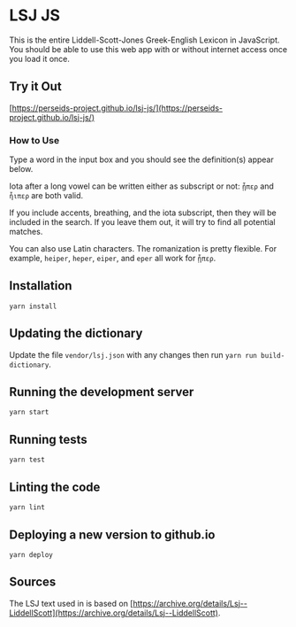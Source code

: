 # LSJ JS

This is the entire Liddell-Scott-Jones Greek-English Lexicon in JavaScript.
You should be able to use this web app with or without internet access once you load it once.

## Try it Out

[https://perseids-project.github.io/lsj-js/](https://perseids-project.github.io/lsj-js/)

### How to Use

Type a word in the input box and you should see the definition(s) appear below.

Iota after a long vowel can be written either as subscript or not:
`ᾗπερ` and `ἧιπερ` are both valid.

If you include accents, breathing, and the iota subscript,
then they will be included in the search. If you leave them out, it will try to find all
potential matches.

You can also use Latin characters. The romanization is pretty flexible.
For example, `heiper`, `heper`, `eiper`, and `eper` all work for `ᾗπερ`.


## Installation

`yarn install`

## Updating the dictionary

Update the file `vendor/lsj.json` with any changes then run `yarn run build-dictionary`.

## Running the development server

`yarn start`

## Running tests

`yarn test`

## Linting the code

`yarn lint`

## Deploying a new version to github.io

`yarn deploy`

## Sources

The LSJ text used in is based on
[https://archive.org/details/Lsj--LiddellScott](https://archive.org/details/Lsj--LiddellScott).

